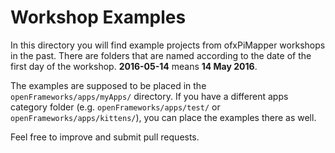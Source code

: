 # Workshop Examples

In this directory you will find example projects from ofxPiMapper workshops in the past. There are folders that are named according to the date of the first day of the workshop. **2016-05-14** means **14 May 2016**.

The examples are supposed to be placed in the `openFrameworks/apps/myApps/` directory. If you have a different apps category folder (e.g. `openFrameworks/apps/test/` or `openFrameworks/apps/kittens/`), you can place the examples there as well.

Feel free to improve and submit pull requests.